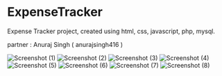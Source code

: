 # ExpenseTracker
Expense Tracker project, created using html, css, javascript, php, mysql.

partner : Anuraj Singh ( anurajsingh416 )

![Screenshot (1)](https://github.com/Atharv23sm/ExpenseTracker/assets/122306441/dcdf3d9e-866a-4f7d-9fb1-15985e1a62f2)
![Screenshot (2)](https://github.com/Atharv23sm/ExpenseTracker/assets/122306441/a61faaa8-d651-45d7-9dae-45ccb3ed6bca)
![Screenshot (3)](https://github.com/Atharv23sm/ExpenseTracker/assets/122306441/b4495d1a-ecb4-46ae-a4ac-b63082364fac)
![Screenshot (4)](https://github.com/Atharv23sm/ExpenseTracker/assets/122306441/ff292427-3f51-4a66-aa17-209a203f91a6)
![Screenshot (5)](https://github.com/Atharv23sm/ExpenseTracker/assets/122306441/bf7867b0-600f-4aa3-a5cc-300f07a15767)
![Screenshot (6)](https://github.com/Atharv23sm/ExpenseTracker/assets/122306441/3d9bb100-3fe4-4587-9ef4-61b544a87308)
![Screenshot (7)](https://github.com/Atharv23sm/ExpenseTracker/assets/122306441/96d438e7-491d-476c-b83d-ba9bcfe0b680)
![Screenshot (8)](https://github.com/Atharv23sm/ExpenseTracker/assets/122306441/57996f8b-2677-458b-af75-98c32c22f46f)






